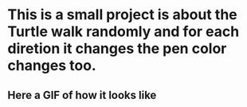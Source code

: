 # This is a small project is about the Turtle walk randomly and for each diretion it changes the pen color changes too.

## Here a GIF of how it looks like
